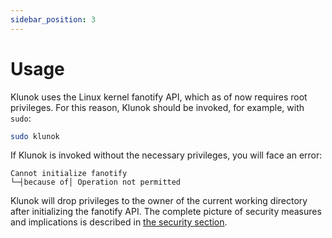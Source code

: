 ```yaml
---
sidebar_position: 3
---
```


# Usage

Klunok uses the Linux kernel fanotify API, which as of now requires root privileges.
For this reason, Klunok should be invoked, for example, with `sudo`:

```bash
sudo klunok
```

If Klunok is invoked without the necessary privileges, you will face an error:

```
Cannot initialize fanotify
└─┤because of│ Operation not permitted
```

Klunok will drop privileges to the owner of the current working directory
after initializing the fanotify API.
The complete picture of security measures and implications is described in
[the security section](security).
